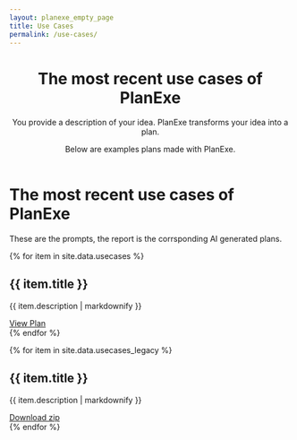 ```yaml
---
layout: planexe_empty_page
title: Use Cases
permalink: /use-cases/
---
```


<header class="post-header">
<h1 class="post-title">The most recent use cases of PlanExe</h1>
<div class="header-description">
    <p class="subtitle">You provide a description of your idea. PlanExe transforms your idea into a plan.</p>
    <p class="description">Below are examples plans made with PlanExe.</p>
</div>
</header>

<div class="use-cases-header">
    <h1>The most recent use cases of PlanExe</h1>
    <!-- <p>These are AI generated plans.</p> -->
    <p>These are the prompts, the report is the corrsponding AI generated plans.</p>
</div>

{% for item in site.data.usecases %}
<div class="use-case-card">
<h2>{{ item.title }}</h2>
<p>{{ item.description | markdownify }}</p>
<a class="use-case-card-arrow-link" href="../{{ item.report_link }}">View Plan</a>
</div>
{% endfor %}


{% for item in site.data.usecases_legacy %}
<div class="use-case-card">
<h2>{{ item.title }}</h2>
<p>{{ item.description | markdownify }}</p>
<a href="{{ item.download_link }}">Download zip</a>
</div>
{% endfor %}

